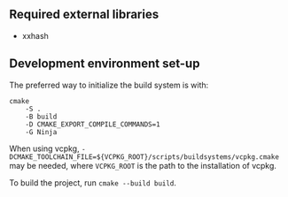 ## Required external libraries

* xxhash

## Development environment set-up

The preferred way to initialize the build system is with:

    cmake
        -S .
        -B build
        -D CMAKE_EXPORT_COMPILE_COMMANDS=1
        -G Ninja

When using vcpkg, `-DCMAKE_TOOLCHAIN_FILE=${VCPKG_ROOT}/scripts/buildsystems/vcpkg.cmake` may be needed, where `VCPKG_ROOT` is the path to the installation of vcpkg.

To build the project, run `cmake --build build`.
